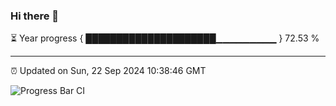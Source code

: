 ### Hi there 👋

⏳ Year progress { █████████████████████▁▁▁▁▁▁▁▁▁ } 72.53 %

---

⏰ Updated on Sun, 22 Sep 2024 10:38:46 GMT

![Progress Bar CI](https://github.com/IshwaranRudhara/GIT-ACTION/workflows/Progress%20Bar%20CI/badge.svg)
